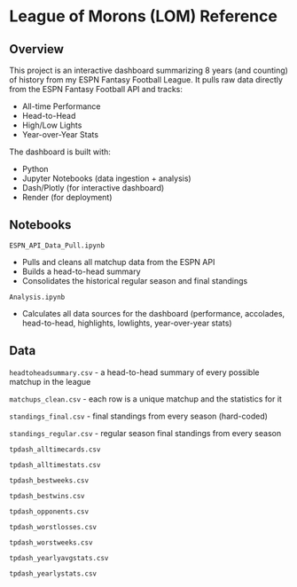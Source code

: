 # League of Morons (LOM) Reference
## Overview
This project is an interactive dashboard summarizing 8 years (and counting) of history from my ESPN Fantasy Football League. It pulls raw data directly from the ESPN Fantasy Football API and tracks:
- All-time Performance
- Head-to-Head
- High/Low Lights
- Year-over-Year Stats

The dashboard is built with:
- Python
- Jupyter Notebooks (data ingestion + analysis)
- Dash/Plotly (for interactive dashboard)
- Render (for deployment)

## Notebooks
`ESPN_API_Data_Pull.ipynb`
- Pulls and cleans all matchup data from the ESPN API
- Builds a head-to-head summary
- Consolidates the historical regular season and final standings
 
`Analysis.ipynb`
- Calculates all data sources for the dashboard (performance, accolades, head-to-head, highlights, lowlights, year-over-year stats)

## Data
`headtoheadsummary.csv` - a head-to-head summary of every possible matchup in the league

`matchups_clean.csv` - each row is a unique matchup and the statistics for it

`standings_final.csv` - final standings from every season (hard-coded)

`standings_regular.csv` - regular season final standings from every season

`tpdash_alltimecards.csv`

`tpdash_alltimestats.csv`

`tpdash_bestweeks.csv`

`tpdash_bestwins.csv`

`tpdash_opponents.csv`

`tpdash_worstlosses.csv`

`tpdash_worstweeks.csv`

`tpdash_yearlyavgstats.csv`

`tpdash_yearlystats.csv`
